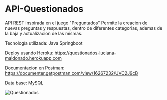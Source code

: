 # API-Questionados
API REST inspirada en el juego "Preguntados"
Permite la creacion de nuevas preguntas y respuestas, dentro de diferentes categorias, ademas de la baja y actualizacion de las mismas.

Tecnología utilizada: Java Springboot

Deploy usando Heroku: https://questionados-luciana-maldonado.herokuapp.com

Documentacion en Postman: https://documenter.getpostman.com/view/16267232/UVC2J9cB

Data base: MySQL

![Questionados](https://user-images.githubusercontent.com/79877306/139927086-3a6d432c-e65e-496d-8000-bba7d452a8e2.PNG)

